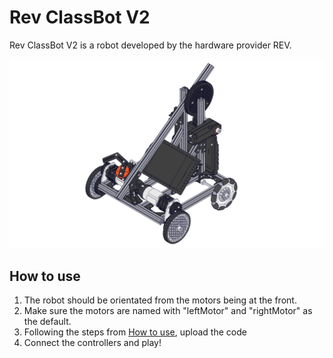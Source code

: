 # Rev ClassBot V2

Rev ClassBot V2 is a robot developed by the hardware provider REV.

![RevClassBotV2](../../../../../../../../../assets/images/SKV3%20-%20Class%20Bot_Complete.svg)

## How to use

1. The robot should be orientated from the motors being at the front.
2. Make sure the motors are named with "leftMotor" and "rightMotor" as the default.
3. Following the steps from [How to use](../../../../../../../../../README.md#How-to-use), upload the code
4. Connect the controllers and play!

